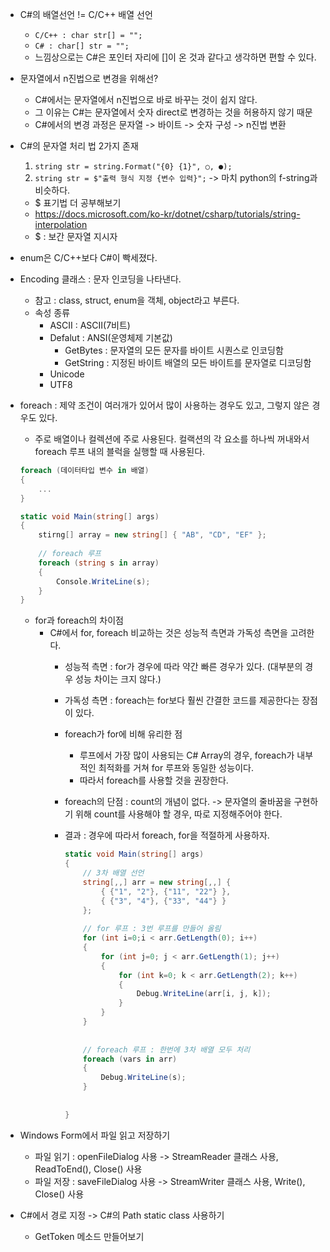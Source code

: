 * C#의 배열선언 != C/C++ 배열 선언
  * ```C/C++ : char str[] = "";```
  * ```C# : char[] str = "";```
  * 느낌상으로는 C#은 포인터 자리에 []이 온 것과 같다고 생각하면 편할 수 있다.
  
* 문자열에서 n진법으로 변경을 위해선?
  * C#에서는 문자열에서 n진법으로 바로 바꾸는 것이 쉽지 않다.
  * 그 이유는 C#는 문자열에서 숫자 direct로 변경하는 것을 허용하지 않기 때문
  * C#에서의 변경 과정은 문자열 -> 바이트 -> 숫자 구성 -> n진법 변환
  
* C#의 문자열 처리 법 2가지 존재
  1. ```string str = string.Format("{0} {1}", ○, ●);```
  2. ```string str = $"출력 형식 지정 {변수 입력}";``` -> 마치 python의 f-string과 비슷하다.
    * $ 표기법 더 공부해보기
    * https://docs.microsoft.com/ko-kr/dotnet/csharp/tutorials/string-interpolation
    * $ : 보간 문자열 지시자
  
* enum은 C/C++보다 C#이 빡세졌다.

* Encoding 클래스 : 문자 인코딩을 나타낸다. 
  * 참고 : class, struct, enum을 객체, object라고 부른다.
  * 속성 종류
    * ASCII : ASCII(7비트)
    * Defalut : ANSI(운영체제 기본값)
      * GetBytes : 문자열의 모든 문자를 바이트 시퀀스로 인코딩함
      * GetString : 지정된 바이트 배열의 모든 바이트를 문자열로 디코딩함
    * Unicode
    * UTF8
    
* foreach : 제약 조건이 여러개가 있어서 많이 사용하는 경우도 있고, 그렇지 않은 경우도 있다.
  * 주로 배열이나 컬렉션에 주로 사용된다. 컬랙션의 각 요소를 하나씩 꺼내와서 foreach 루프 내의 블럭을 실행할 때 사용된다.
  ```C#
  foreach (데이터타입 변수 in 배열)
  {
      ...
  }
  ```

  ```C#
  static void Main(string[] args)
  {
      stirng[] array = new string[] { "AB", "CD", "EF" };
      
      // foreach 루프
      foreach (string s in array)
      {
          Console.WriteLine(s);
      }
  }
  ```
  
  * for과 foreach의 차이점
    * C#에서 for, foreach 비교하는 것은 성능적 측면과 가독성 측면을 고려한다.
      * 성능적 측면 : for가 경우에 따라 약간 빠른 경우가 있다. (대부분의 경우 성능 차이는 크지 않다.)
      * 가독성 측면 : foreach는 for보다 훨씬 간결한 코드를 제공한다는 장점이 있다.
      * foreach가 for에 비해 유리한 점
        * 루프에서 가장 많이 사용되는 C# Array의 경우, foreach가 내부적인 최적화를 거쳐 for 루프와 동일한 성능이다.
        * 따라서 foreach를 사용할 것을 권장한다.
        
      * foreach의 단점 : count의 개념이 없다. -> 문자열의 줄바꿈을 구현하기 위해 count를 사용해야 할 경우, 따로 지정해주어야 한다.
      
      * 결과 : 경우에 따라서 foreach, for을 적절하게 사용하자.
      
        ```C#
        static void Main(string[] args)
        {
            // 3차 배열 선언
            string[,,] arr = new string[,,] {
                { {"1", "2"}, {"11", "22"} },
                { {"3", "4"}, {"33", "44"} }
            };
            
            // for 루프 : 3번 루프를 만들어 올림
            for (int i=0;i < arr.GetLength(0); i++)
            {
                for (int j=0; j < arr.GetLength(1); j++)
                {
                    for (int k=0; k < arr.GetLength(2); k++)
                    {
                        Debug.WriteLine(arr[i, j, k]);
                    }
                }
            }
            
            
            // foreach 루프 : 한번에 3차 배열 모두 처리
            foreach (vars in arr)
            {
                Debug.WriteLine(s);
            }
            
            
        }
        
        ```
    
* Windows Form에서 파일 읽고 저장하기
  * 파일 읽기 : openFileDialog 사용 -> StreamReader 클래스 사용, ReadToEnd(), Close() 사용
  * 파일 저장 : saveFileDialog 사용 -> StreamWriter 클래스 사용, Write(), Close() 사용

* C#에서 경로 지정 -> C#의 Path static class 사용하기
  * GetToken 메소드 만들어보기
